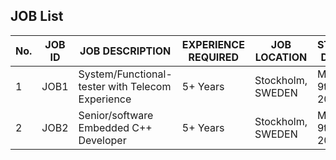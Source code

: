 ## JOB List

No.				| JOB ID				| JOB DESCRIPTION									| EXPERIENCE REQUIRED		| JOB LOCATION		| START DATE		| LAST DATE
----------------| ----------------------| --------------------------------------------------| ------------------------- | ----------------- | ----------------- | -------------
1  				| JOB1 					| System/Functional-tester with Telecom Experience 	| 5+ Years  				| Stockholm, SWEDEN | May 9th 2016 		| May 31st 2017 
2  				| JOB2 					| Senior/software Embedded C++ Developer 			| 5+ Years  				| Stockholm, SWEDEN | May 9th 2016 		| May 31st 2017 


